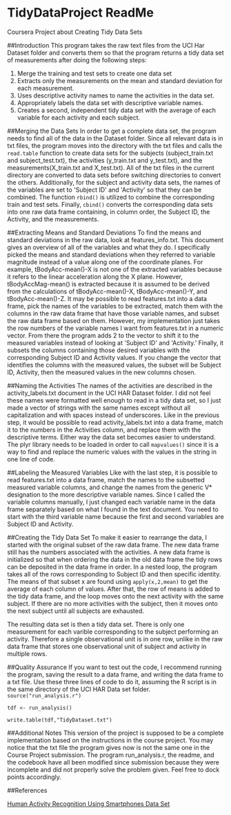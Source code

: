 TidyDataProject ReadMe
===============

Coursera Project about Creating Tidy Data Sets

##Introduction
This program takes the raw text files from the UCI Har Dataset folder and converts them so that the program returns a tidy data set of measurements after doing the following steps:

1. Merge the training and test sets to create one data set
2. Extracts only the measurements on the mean and standard deviation for each measurement.
3. Uses descriptive activity names to name the activities in the data set.
4. Appropriately labels the data set with descriptive variable names.
5. Creates a second, independent tidy data set with the average of each variable for each activity and each subject.

##Merging the Data Sets
In order to get a complete data set, the program needs to find all of the data in the Dataset folder. Since all relevant data is in txt files, the program moves into the directory with the txt files and calls the `read.table` function to create data sets for the subjects (subject_train.txt and subject_test.txt), the activities (y_train.txt and y_test.txt), and the measurements(X_train.txt and X_test.txt). All of the txt files in the current directory are converted to data sets before switching directories to convert the others. Additionally, for the subject and activity data sets, the names of the variables are set to 'Subject ID' and 'Activity' so that they can be combined. The function `rbind()` is utilized to combine the corresponding train and test sets. Finally, `cbind()` converts the corresponding data sets into one raw data frame containing, in column order, the Subject ID, the Activity, and the measurements.

##Extracting Means and Standard Deviations
To find the means and standard deviations in the raw data, look at features_info.txt. This document gives an overview of all of the variables and what they do. I specifically picked the means and standard deviations when they referred to variable magnitude instead of a value along one of the coordinate planes. For example, tBodyAcc-mean()-X is not one of the extracted variables because it refers to the linear acceleration along the X plane. However, tBodyAccMag-mean() is extracted because it is assumed to be derived from the calculations of tBodyAcc-mean()-X, tBodyAcc-mean()-Y, and tBodyAcc-mean()-Z.
It may be possible to read features.txt into a data frame, pick the names of the variables to be extracted, match them with the columns in the raw data frame that have those variable names, and subset the raw data frame based on them. However, my implementation just takes the row numbers of the variable names I want from features.txt in a numeric vector. From there the program adds 2 to the vector to shift it to the measured variables instead of looking at 'Subject ID' and 'Activity.' Finally, it subsets the columns containing those desired variables with the corresponding Subject ID and Activity values. If you change the vector that identifies the columns with the measured values, the subset will be Subject ID, Activity, then the measured values in the new columns chosen.
 
##Naming the Activities
The names of the activities are described in the activity_labels.txt document in the UCI HAR Dataset folder. I did not feel these names were formatted well enough to read in a tidy data set, so I just made a vector of strings with the same names except without all capitalization and with spaces instead of underscores. Like in the previous step, it would be possible to read activity_labels.txt into a data frame, match it to the numbers in the Activities column, and replace them with the descriptive terms. Either way the data set becomes easier to understand. The plyr library needs to be loaded in order to call `mapvalues()` since it is a way to find and replace the numeric values with the values in the string in one line of code.

##Labeling the Measured Variables
Like with the last step, it is possible to read features.txt into a data frame, match the names to the subsetted measured variable columns, and change the names from the generic V* designation to the more descriptive variable names. Since I called the variable columns manually, I just changed each variable name in the data frame separately based on what I found in the text document. You need to start with the third variable name because the first and second variables are Subject ID and Activity.

##Creating the Tidy Data Set
To make it easier to rearrange the data, I started with the original subset of the raw data frame. The new data frame still has the numbers associated with the activities. A new data frame is initialized so that when ordering the data in the old data frame the tidy rows can be deposited in the data frame in order. In a nested loop, the program takes all of the rows corresponding to Subject ID and then specific identity. The means of that subset x are found using `apply(x,2,mean)` to get the average of each column of values. After that, the row of means is added to the tidy data frame, and the loop moves onto the next activity with the same subject. If there are no more activities with the subject, then it moves onto the next subject until all subjects are exhausted.

The resulting data set is then a tidy data set. There is only one measurement for each varible corresponding to the subject performing an activity. Therefore a single observational unit is in one row, unlike in the raw data frame that stores one observational unit of subject and activity in multiple rows.

##Quality Assurance
If you want to test out the code, I recommend running the program, saving the result to a data frame, and writing the data frame to a txt file. Use these three lines of code to do it, assuming the R script is in the same directory of the UCI HAR Data set folder.
`source("run_analysis.r")`

`tdf <- run_analysis()`

`write.table(tdf,"TidyDataset.txt")`

##Additional Notes
This version of the project is supposed to be a complete implementation based on the instructions in the course project. You may notice that the txt file the program gives now is not the same one in the Course Project submission. The program run_analysis.r, the readme, and the codebook have all been modified since submission because they were incomplete and did not properly solve the problem given. Feel free to dock points accordingly.

##References

[Human Activity Recognition Using Smartphones Data Set](http://archive.ics.uci.edu/ml/datasets/Human+Activity+Recognition+Using+Smartphones)